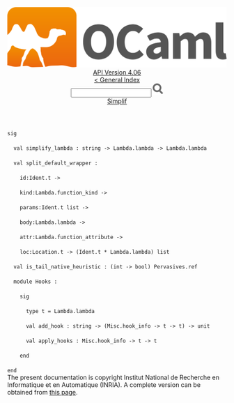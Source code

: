 <!-- ((! set title API !)) ((! set documentation !)) ((! set api !)) ((! set nobreadcrumb !)) -->
<div class="api"><header><nav class="toc brand"><a class="brand" href="https://ocaml.org/"><img src="colour-logo-gray.svg" class="svg" alt="OCaml"></a></nav><nav class="toc"><div class="toc_version"><a href="/docs" id="version-select">API Version 4.06</a></div><a href="index.html">&lt; General Index</a><div class="api_search"><input type="text" name="apisearch" id="api_search" oninput="mySearch(false);" onkeypress="this.oninput();" onclick="this.oninput();" onpaste="this.oninput();">
<img src="search_icon.svg" alt="Search" class="svg" onclick="mySearch(false)"></div>
<div id="search_results"></div><div class="toc_title"><a href="Simplif.html">Simplif</a></div><ul></ul></nav></header>
<code class="code"><span class="keyword">sig</span><br>
&nbsp;&nbsp;<span class="keyword">val</span>&nbsp;simplify_lambda&nbsp;:&nbsp;string&nbsp;<span class="keywordsign">-&gt;</span>&nbsp;<span class="constructor">Lambda</span>.lambda&nbsp;<span class="keywordsign">-&gt;</span>&nbsp;<span class="constructor">Lambda</span>.lambda<br>
&nbsp;&nbsp;<span class="keyword">val</span>&nbsp;split_default_wrapper&nbsp;:<br>
&nbsp;&nbsp;&nbsp;&nbsp;id:<span class="constructor">Ident</span>.t&nbsp;<span class="keywordsign">-&gt;</span><br>
&nbsp;&nbsp;&nbsp;&nbsp;kind:<span class="constructor">Lambda</span>.function_kind&nbsp;<span class="keywordsign">-&gt;</span><br>
&nbsp;&nbsp;&nbsp;&nbsp;params:<span class="constructor">Ident</span>.t&nbsp;list&nbsp;<span class="keywordsign">-&gt;</span><br>
&nbsp;&nbsp;&nbsp;&nbsp;body:<span class="constructor">Lambda</span>.lambda&nbsp;<span class="keywordsign">-&gt;</span><br>
&nbsp;&nbsp;&nbsp;&nbsp;attr:<span class="constructor">Lambda</span>.function_attribute&nbsp;<span class="keywordsign">-&gt;</span><br>
&nbsp;&nbsp;&nbsp;&nbsp;loc:<span class="constructor">Location</span>.t&nbsp;<span class="keywordsign">-&gt;</span>&nbsp;(<span class="constructor">Ident</span>.t&nbsp;*&nbsp;<span class="constructor">Lambda</span>.lambda)&nbsp;list<br>
&nbsp;&nbsp;<span class="keyword">val</span>&nbsp;is_tail_native_heuristic&nbsp;:&nbsp;(int&nbsp;<span class="keywordsign">-&gt;</span>&nbsp;bool)&nbsp;<span class="constructor">Pervasives</span>.ref<br>
&nbsp;&nbsp;<span class="keyword">module</span>&nbsp;<span class="constructor">Hooks</span>&nbsp;:<br>
&nbsp;&nbsp;&nbsp;&nbsp;<span class="keyword">sig</span><br>
&nbsp;&nbsp;&nbsp;&nbsp;&nbsp;&nbsp;<span class="keyword">type</span>&nbsp;t&nbsp;=&nbsp;<span class="constructor">Lambda</span>.lambda<br>
&nbsp;&nbsp;&nbsp;&nbsp;&nbsp;&nbsp;<span class="keyword">val</span>&nbsp;add_hook&nbsp;:&nbsp;string&nbsp;<span class="keywordsign">-&gt;</span>&nbsp;(<span class="constructor">Misc</span>.hook_info&nbsp;<span class="keywordsign">-&gt;</span>&nbsp;t&nbsp;<span class="keywordsign">-&gt;</span>&nbsp;t)&nbsp;<span class="keywordsign">-&gt;</span>&nbsp;unit<br>
&nbsp;&nbsp;&nbsp;&nbsp;&nbsp;&nbsp;<span class="keyword">val</span>&nbsp;apply_hooks&nbsp;:&nbsp;<span class="constructor">Misc</span>.hook_info&nbsp;<span class="keywordsign">-&gt;</span>&nbsp;t&nbsp;<span class="keywordsign">-&gt;</span>&nbsp;t<br>
&nbsp;&nbsp;&nbsp;&nbsp;<span class="keyword">end</span><br>
<span class="keyword">end</span></code><div class="copyright">The present documentation is copyright Institut National de Recherche en Informatique et en Automatique (INRIA). A complete version can be obtained from <a href="http://caml.inria.fr/pub/docs/manual-ocaml/">this page</a>.</div></div>